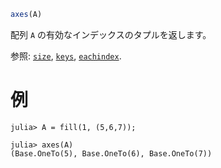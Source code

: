 ```julia
axes(A)
```

配列 `A` の有効なインデックスのタプルを返します。

参照: [`size`](@ref), [`keys`](@ref), [`eachindex`](@ref).

# 例

```jldoctest
julia> A = fill(1, (5,6,7));

julia> axes(A)
(Base.OneTo(5), Base.OneTo(6), Base.OneTo(7))
```
